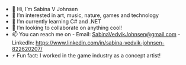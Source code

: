 - 👋 Hi, I’m Sabina V Johnsen
- 👀 I’m interested in art, music, nature, games and technology
- 🌱 I’m currently learning C# and .NET
- 💞️ I’m looking to collaborate on anything cool!
- 📫 You can reach me on
      - Email: SabinaVedvikJohnsen@gmail.com
      - LinkedIn: https://www.linkedin.com/in/sabina-vedvik-johnsen-822620207/
- ⚡ Fun fact: I worked in the game industry as a concept artist!

<!---
SaveJohn/SaveJohn is a ✨ special ✨ repository because its `README.md` (this file) appears on your GitHub profile.
You can click the Preview link to take a look at your changes.
--->
